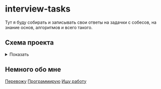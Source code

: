 # interview-tasks

Тут я буду собирать и записывать свои ответы на задачки с собесов, на знание основ, алгоритмов и всего такого.


## Схема проекта

<details>
<summary>Показать</summary>

* [Алгоритмы](https://github.com/bakugod/interview-tasks/blob/master/algorithmic-part.js)
* [Особенности JS](https://github.com/bakugod/interview-tasks/blob/master/features.js)
* [Спецификая JS](https://github.com/bakugod/interview-tasks/blob/master/knowledges.js)
</details>



## Немного обо мне
  <a href="https://developer.mozilla.org/ru/profiles/bakugod">Перевожу</a>
  <a href="https://github.com/bakugod">Программирую</a>
  <a href="https://bakugod.github.io/about/resume.html">Ищу работу</a>
